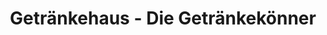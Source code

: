 ---
title: "Getränkehaus - Die Getränkekönner"
url: /loeningen/getraenkehaus-die-getraenkekoenner/
shop: Getränke
---
